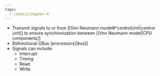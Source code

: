 ```yaml
---
tags:
  - comsci/chapter-4
---
```


- Transmit signals to or from [[Von Neumann model#^controlUnit|control unit]] to ensure synchronization between [[Von Neumann model|CPU components]]
- Bidirectional [[Bus (processors)|bus]]
- Signals can include:
	- Interrupt
	- Timing
	- Read 
	- Write
